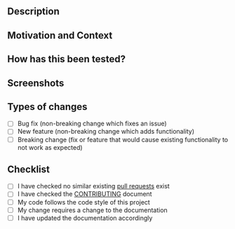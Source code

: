 <!--- Provide a general summary of your changes in the Title above -->

## Description
<!--- Describe your changes in detail -->

## Motivation and Context
<!--- Why is this change required? What problem does it solve? -->
<!--- If it fixes an open issue, please link to the issue here. -->

## How has this been tested?
<!--- Please describe in detail how you tested your changes. -->
<!--- Do your change affects other areas of the code? -->

## Screenshots
<!-- Add screenshots here if appropriate -->

## Types of changes
<!--- What types of changes does your code introduce? Put an `x` in all the boxes that apply. -->
- [ ] Bug fix (non-breaking change which fixes an issue)
- [ ] New feature (non-breaking change which adds functionality)
- [ ] Breaking change (fix or feature that would cause existing functionality to not work as expected)

## Checklist
<!--- Go over all the following points, and put an `x` in all the boxes that apply. -->
<!--- If you're unsure about any of these, don't hesitate to ask. We're here to help! -->
- [ ] I have checked no similar existing [pull requests](/../../../pulls) exist
- [ ] I have checked the [CONTRIBUTING](CONTRIBUTING.md) document
- [ ] My code follows the code style of this project
- [ ] My change requires a change to the documentation
- [ ] I have updated the documentation accordingly
